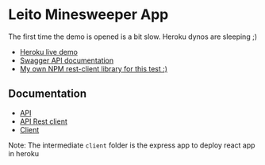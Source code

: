 # Leito Minesweeper App

The first time the demo is opened is a bit slow. Heroku dynos are sleeping ;)

-   [Heroku live demo](https://leito-minesweeper-client.herokuapp.com/)
-   [Swagger API documentation](https://leito-minesweeper-api.herokuapp.com/swagger-ui.html)
-   [My own NPM rest-client library for this test :)](https://www.npmjs.com/package/leito-mineswipper-rest-client)

## Documentation

-   [API](api)
-   [API Rest client](rest-client)
-   [Client](client/client)

Note: The intermediate `client` folder is the express app to deploy react app in heroku
